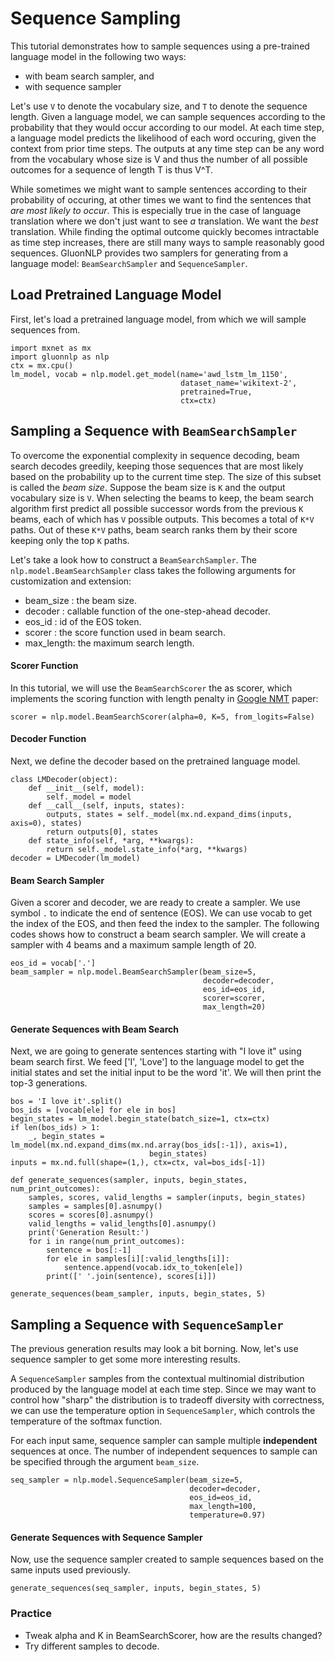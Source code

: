 # Sequence Sampling

This tutorial demonstrates how to sample sequences using a
pre-trained language model in the following two ways:

- with beam search
sampler, and
- with sequence sampler

Let's use `V` to denote the vocabulary size, and `T` to denote the sequence
length. Given a language model, we can sample sequences according to the
probability that they would occur according to our model. At each time step, a
language model predicts the likelihood of each word occuring, given the context
from prior time steps. The outputs at any time step can be any word from the
vocabulary whose size is V and thus the number of all possible outcomes for a
sequence of length T is thus V^T. 

While sometimes we might want to sample
sentences according to their probability of occuring, at other times we want to
find the sentences that *are most likely to occur*. This is especially true in
the case of language translation where we don't just want to see *a*
translation. We want the *best* translation. While finding the optimal outcome
quickly becomes intractable as time step increases, there are still many ways to
sample reasonably good sequences. GluonNLP provides two samplers for generating
from a language model: `BeamSearchSampler` and `SequenceSampler`.

## Load Pretrained Language Model
First, let's load a pretrained language model,
from which we will sample sequences from.

```{.python .input}
import mxnet as mx
import gluonnlp as nlp
ctx = mx.cpu()
lm_model, vocab = nlp.model.get_model(name='awd_lstm_lm_1150',
                                      dataset_name='wikitext-2',
                                      pretrained=True,
                                      ctx=ctx)
```

## Sampling a Sequence with `BeamSearchSampler`

To overcome the exponential complexity in sequence decoding, beam search decodes
greedily, keeping those sequences that are most likely based on the probability
up to the current time step. The size of this subset is called the *beam size*.
Suppose the beam size is `K` and the output vocabulary size is `V`. When
selecting the beams to keep, the beam search algorithm first predict all
possible successor words from the previous `K` beams, each of which has `V`
possible outputs. This becomes a total of `K*V` paths. Out of these `K*V` paths,
beam search ranks them by their score keeping only the top `K` paths.

Let's take a look how to construct a `BeamSearchSampler`. The
`nlp.model.BeamSearchSampler` class takes the following arguments for
customization and extension:
- beam_size : the beam size.
- decoder : callable
function of the one-step-ahead decoder.
- eos_id : id of the EOS token.
- scorer
: the score function used in beam search.
- max_length: the maximum search
length.

#### Scorer Function

In this tutorial, we will use the `BeamSearchScorer` the
as scorer, which implements the scoring function with length penalty in
[Google NMT](https://arxiv.org/pdf/1609.08144.pdf) paper:

```{.python .input}
scorer = nlp.model.BeamSearchScorer(alpha=0, K=5, from_logits=False)
```

#### Decoder Function
Next, we define the decoder based on the pretrained
language model.

```{.python .input}
class LMDecoder(object):
    def __init__(self, model):
        self._model = model
    def __call__(self, inputs, states):
        outputs, states = self._model(mx.nd.expand_dims(inputs, axis=0), states)
        return outputs[0], states
    def state_info(self, *arg, **kwargs):
        return self._model.state_info(*arg, **kwargs)
decoder = LMDecoder(lm_model)
```

#### Beam Search Sampler

Given a scorer and decoder, we are ready to create a sampler. We use symbol `.`
to indicate the end of sentence (EOS). We can use vocab to get the index of the
EOS, and then feed the index to the sampler. The following codes shows how to
construct a beam search sampler. We will create a sampler with 4 beams and a
maximum sample length of 20.

```{.python .input}
eos_id = vocab['.']
beam_sampler = nlp.model.BeamSearchSampler(beam_size=5,
                                           decoder=decoder,
                                           eos_id=eos_id,
                                           scorer=scorer,
                                           max_length=20)
```

#### Generate Sequences with Beam Search

Next, we are going to generate sentences starting with "I love it" using beam
search first. We feed ['I', 'Love'] to the language model to get the initial
states and set the initial input to be the word 'it'. We will then print the
top-3 generations.

```{.python .input}
bos = 'I love it'.split()
bos_ids = [vocab[ele] for ele in bos]
begin_states = lm_model.begin_state(batch_size=1, ctx=ctx)
if len(bos_ids) > 1:
    _, begin_states = lm_model(mx.nd.expand_dims(mx.nd.array(bos_ids[:-1]), axis=1),
                               begin_states)
inputs = mx.nd.full(shape=(1,), ctx=ctx, val=bos_ids[-1])
```

```{.python .input}
def generate_sequences(sampler, inputs, begin_states, num_print_outcomes):
    samples, scores, valid_lengths = sampler(inputs, begin_states)
    samples = samples[0].asnumpy()
    scores = scores[0].asnumpy()
    valid_lengths = valid_lengths[0].asnumpy()
    print('Generation Result:')
    for i in range(num_print_outcomes):
        sentence = bos[:-1]
        for ele in samples[i][:valid_lengths[i]]:
            sentence.append(vocab.idx_to_token[ele])
        print([' '.join(sentence), scores[i]])
```

```{.python .input}
generate_sequences(beam_sampler, inputs, begin_states, 5)
```

## Sampling a Sequence with `SequenceSampler`

The previous generation results
may look a bit borning. Now, let's use sequence sampler to get some more
interesting results.

A `SequenceSampler` samples from the contextual multinomial distribution
produced by the language model at each time step. Since we may want to control
how "sharp" the distribution is to tradeoff diversity with correctness, we can
use the temperature option in `SequenceSampler`, which controls the temperature
of the softmax function.

For each input same, sequence sampler can sample
multiple **independent** sequences at once. The number of independent sequences
to sample can be specified through the argument `beam_size`.

```{.python .input}
seq_sampler = nlp.model.SequenceSampler(beam_size=5,
                                        decoder=decoder,
                                        eos_id=eos_id,
                                        max_length=100,
                                        temperature=0.97)
```

#### Generate Sequences with Sequence Sampler
Now, use the sequence sampler
created to sample sequences based on the same inputs used previously.

```{.python .input}
generate_sequences(seq_sampler, inputs, begin_states, 5)
```

### Practice

- Tweak alpha and K in BeamSearchScorer, how are the results
changed?
- Try different samples to decode.
